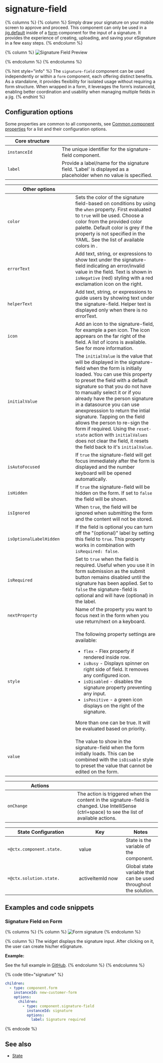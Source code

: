 # signature-field

{% columns %}
{% column %}
Simply draw your signature on your mobile screen to approve and proceed. This component can only be used in a [jig.default](<../../Jig Types/jig_default.md>) inside of a [form](../form.md) component for the input of a signature. It provides the experience of creating, uploading, and saving your eSignature in a few easy steps.
{% endcolumn %}

{% column %}
&#x20;![Signature Field Preview](https://archbee-image-uploads.s3.amazonaws.com/x7vdIDH6-ScTprfmi2XXX/xFXGhidiImIpwwIhQy4kU_signature.png)&#x20;


{% endcolumn %}
{% endcolumns %}

{% hint style="info" %}
The `signature-field` component can be used independently or within a `form` component, each offering distinct benefits. As a standalone, it provides flexibility for isolated usage without requiring a form structure. When wrapped in a form, it leverages the form’s instanceId, enabling better coordination and usability when managing multiple fields in a jig.&#x20;
{% endhint %}

## Configuration options

Some properties are common to all components, see [Common component properties](signature-field.md) for a list and their configuration options.

<table><thead><tr><th width="163.26171875">Core structure</th><th></th></tr></thead><tbody><tr><td><code>instanceId</code></td><td>The unique identifier for the signature-field component.</td></tr><tr><td><code>label</code></td><td>Provide a label/name for the signature field. 'Label' is displayed as a placeholder when no value is specified.</td></tr></tbody></table>

<table><thead><tr><th width="207.63671875">Other options</th><th></th></tr></thead><tbody><tr><td><code>color</code></td><td>Sets the color of the signature field-based on conditions by using the <code>when</code> property. First evaluated to <code>true</code> will be used. Choose a color from the provided color palette. Default color is grey if the property is not specified in the YAML. See the list of available colors in .</td></tr><tr><td><code>errorText</code></td><td>Add text, string, or expressions to show text under the signature-field indicating an error/invalid value in the field. Text is shown in <code>isNegative</code> (red) styling with a red exclamation icon on the right.</td></tr><tr><td><code>helperText</code></td><td>Add text, string, or expressions to guide users by showing text under the signature-field. Helper text is displayed only when there is no errorText.</td></tr><tr><td><code>icon</code></td><td>Add an icon to the signature-field, for example a pen icon. The icon apprears on the far right of the field. A list of icons is available. See for more information.</td></tr><tr><td><code>initialValue</code></td><td>The <code>initialValue</code> is the value that will be displayed in the signature-field when the form is initially loaded. You can use this property to preset the field with a default signature so that you do not have to manually select it or if you already have the person signature in a datasource you can use anexpresssion to return the intial signature. Tapping on the field allows the person to re-sign the form if required. Using the <code>reset-state</code> action with <code>initialValues</code> does not clear the field, it resets the field back to it's <code>initialValue</code>.</td></tr><tr><td><code>isAutoFocused</code></td><td>If <code>true</code> the signature-field will get focus immediately after the form is displayed and the number keyboard will be opened automatically.</td></tr><tr><td><code>isHidden</code></td><td>If <code>true</code> the signature-field will be hidden on the form. If set to <code>false</code> the field will be shown.</td></tr><tr><td><code>isIgnored</code></td><td>When <code>true</code>, the field will be ignored when submitting the form and the content will not be stored.</td></tr><tr><td><code>isOptionalLabelHidden</code></td><td>If the field is optional you can turn off the "(optional)" label by setting this field to <code>true</code>. This property works in combination with <code>isRequired: false</code>.</td></tr><tr><td><code>isRequired</code></td><td>Set to <code>true</code> when the field is required. Useful when you use it in form submission as the submit button remains disabled until the signature has been applied. Set to <code>false</code> the signature-field is optional and will have (optional) in the label.</td></tr><tr><td><code>nextProperty</code></td><td>Name of the property you want to focus next in the form when you use return/next on a keyboard.</td></tr><tr><td><code>style</code></td><td><p>The following property settings are available:</p><ul><li><code>flex</code> - Flex property if rendered inside row.</li><li><code>isBusy</code> - Displays spinner on right side of field. It removes any configured icon.</li><li><code>isDisabled</code> - disables the signature property preventing any input.</li><li><code>isPositive</code> - a green icon displays on the right of the signature.</li></ul><p>More than one can be true. It will be evaluated based on priority.</p></td></tr><tr><td><code>value</code></td><td>The value to show in the signature-field when the form initially loads. This can be combined with the <code>isDisable</code> style to preset the value that cannot be edited on the form.</td></tr></tbody></table>

<table><thead><tr><th width="213.6875">Actions</th><th></th></tr></thead><tbody><tr><td><code>onChange</code></td><td>The action is triggered when the content in the signature-field is changed. Use IntelliSense (ctrl+space) to see the list of available actions.</td></tr></tbody></table>

<table><thead><tr><th width="219.45703125">State Configuration</th><th width="138.8125">Key</th><th>Notes</th></tr></thead><tbody><tr><td><code>=@ctx.component.state.</code></td><td>value</td><td>State is the variable of the component.</td></tr><tr><td><code>=@ctx.solution.state.</code></td><td>activeItemId now</td><td>Global state variable that can be used throughout the solution.</td></tr></tbody></table>

## Examples and code snippets

### Signature Field on Form

{% columns %}
{% column %}
&#x20;![Form signature](https://archbee-image-uploads.s3.amazonaws.com/x7vdIDH6-ScTprfmi2XXX/tCKu2RtpBmPBLyNyCEbL1_ofk8slzh8-djfwqstadycsignature-field.png)&#x20;
{% endcolumn %}

{% column %}
The widget displays the signature input. After clicking on it, the user can create his/her eSignature.

**Example:**

See the full example in [GitHub](signature-field.md).&#x20;
{% endcolumn %}
{% endcolumns %}

{% code title="signature" %}
```yaml
children:
  - type: component.form
    instanceId: new-customer-form
    options:
      children:
        - type: component.signature-field
          instanceId: signature
          options:
            label: Signature required
```
{% endcode %}

## See also

* [State](https://docs.jigx.com/state)
